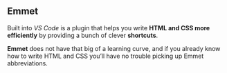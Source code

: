 ## Emmet

Built into *VS Code* is a plugin that helps you write **HTML and CSS more efficiently** by providing a bunch of clever **shortcuts**. 

**Emmet** does not have that big of a learning curve, and if you already know how to write HTML and CSS you’ll have no trouble picking up Emmet abbreviations.